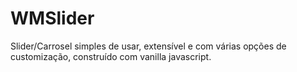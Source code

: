 # WMSlider
Slider/Carrosel simples de usar, extensível e com várias opções de customização, construído com vanilla javascript.
